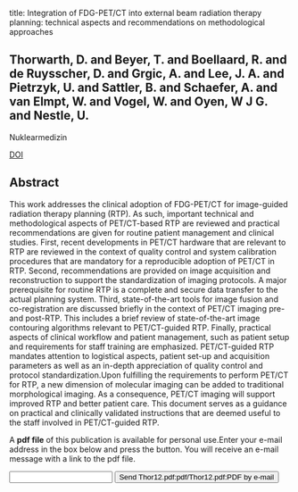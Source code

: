 title: Integration of FDG-PET/CT into external beam radiation therapy planning: technical aspects and recommendations on methodological approaches

## Thorwarth, D. and Beyer, T. and Boellaard, R. and de Ruysscher, D. and Grgic, A. and Lee, J. A. and Pietrzyk, U. and Sattler, B. and Schaefer, A. and van Elmpt, W. and Vogel, W. and Oyen, W J G. and Nestle, U.
Nuklearmedizin

<a href="https://doi.org/10.3413/Nukmed-0455-11-12">DOI</a>

## Abstract
This work addresses the clinical adoption of FDG-PET/CT for image-guided radiation therapy planning (RTP). As such, important technical and methodological aspects of PET/CT-based RTP are reviewed and practical recommendations are given for routine patient management and clinical studies. First, recent developments in PET/CT hardware that are relevant to RTP are reviewed in the context of quality control and system calibration procedures that are mandatory for a reproducible adoption of PET/CT in RTP. Second, recommendations are provided on image acquisition and reconstruction to support the standardization of imaging protocols. A major prerequisite for routine RTP is a complete and secure data transfer to the actual planning system. Third, state-of-the-art tools for image fusion and co-registration are discussed briefly in the context of PET/CT imaging pre- and post-RTP. This includes a brief review of state-of-the-art image contouring algorithms relevant to PET/CT-guided RTP. Finally, practical aspects of clinical workflow and patient management, such as patient setup and requirements for staff training are emphasized. PET/CT-guided RTP mandates attention to logistical aspects, patient set-up and acquisition parameters as well as an in-depth appreciation of quality control and protocol standardization.Upon fulfilling the requirements to perform PET/CT for RTP, a new dimension of molecular imaging can be added to traditional morphological imaging. As a consequence, PET/CT imaging will support improved RTP and better patient care. This document serves as a guidance on practical and clinically validated instructions that are deemed useful to the staff involved in PET/CT-guided RTP.

A <b>pdf file</b> of this publication is available for personal use.Enter your e-mail address in the box below and press the button. You will receive an e-mail message with a link to the pdf file.
<form action="sender.php">  <input type="text" name="email">  <input type="submit" value="Send Thor12.pdf:pdf/Thor12.pdf:PDF by e-mail"></form>